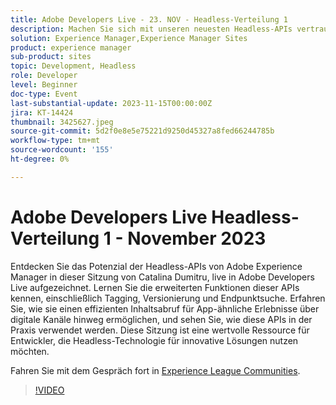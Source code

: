```yaml
---
title: Adobe Developers Live - 23. NOV - Headless-Verteilung 1
description: Machen Sie sich mit unseren neuesten Headless-APIs vertraut und erfahren Sie mehr über die erweiterten Funktionen dieser APIs, einschließlich Tagging, Versionierung und Endpunktsuche. Erfahren Sie, wie sie einen effizienten Inhaltsabruf für App-ähnliche Erlebnisse über digitale Kanäle hinweg ermöglichen, und sehen Sie, wie diese APIs in der Praxis verwendet werden. Diese Sitzung ist eine wertvolle Ressource für Entwickler, die Headless-Technologie für innovative Lösungen nutzen möchten.
solution: Experience Manager,Experience Manager Sites
product: experience manager
sub-product: sites
topic: Development, Headless
role: Developer
level: Beginner
doc-type: Event
last-substantial-update: 2023-11-15T00:00:00Z
jira: KT-14424
thumbnail: 3425627.jpeg
source-git-commit: 5d2f0e8e5e75221d9250d45327a8fed66244785b
workflow-type: tm+mt
source-wordcount: '155'
ht-degree: 0%

---
```



# Adobe Developers Live Headless-Verteilung 1 - November 2023

Entdecken Sie das Potenzial der Headless-APIs von Adobe Experience Manager in dieser Sitzung von Catalina Dumitru, live in Adobe Developers Live aufgezeichnet. Lernen Sie die erweiterten Funktionen dieser APIs kennen, einschließlich Tagging, Versionierung und Endpunktsuche. Erfahren Sie, wie sie einen effizienten Inhaltsabruf für App-ähnliche Erlebnisse über digitale Kanäle hinweg ermöglichen, und sehen Sie, wie diese APIs in der Praxis verwendet werden. Diese Sitzung ist eine wertvolle Ressource für Entwickler, die Headless-Technologie für innovative Lösungen nutzen möchten.

Fahren Sie mit dem Gespräch fort in [Experience League Communities](https://adobe.ly/3rJfZcN).

>[!VIDEO](https://video.tv.adobe.com/v/3425627/?learn=on)
